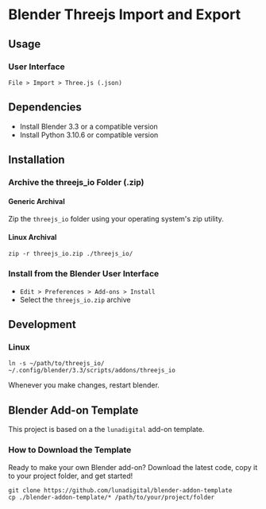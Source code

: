 # Blender Threejs Import and Export

## Usage

### User Interface
``` 
File > Import > Three.js (.json)
```

## Dependencies
- Install Blender 3.3 or a compatible version
- Install Python 3.10.6 or compatible version

## Installation

### Archive the threejs_io Folder (.zip)
#### Generic Archival
Zip the `threejs_io` folder using your operating system's zip utility.

#### Linux Archival
```shell
zip -r threejs_io.zip ./threejs_io/
```

### Install from the Blender User Interface 
- `Edit > Preferences > Add-ons > Install`
- Select the `threejs_io.zip` archive

## Development

### Linux

```shell
ln -s ~/path/to/threejs_io/ ~/.config/blender/3.3/scripts/addons/threejs_io
```

Whenever you make changes, restart blender.

## Blender Add-on Template
This project is based on a the `lunadigital` add-on template.

### How to Download the Template
Ready to make your own Blender add-on? Download the latest code, copy it to your project folder, and get started!
    
    git clone https://github.com/lunadigital/blender-addon-template
    cp ./blender-addon-template/* /path/to/your/project/folder
